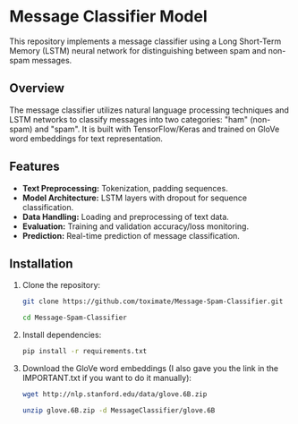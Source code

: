 # Message Classifier Model

This repository implements a message classifier using a Long Short-Term Memory (LSTM) neural network for distinguishing between spam and non-spam messages.

## Overview

The message classifier utilizes natural language processing techniques and LSTM networks to classify messages into two categories: "ham" (non-spam) and "spam". It is built with TensorFlow/Keras and trained on GloVe word embeddings for text representation.

## Features

- **Text Preprocessing:** Tokenization, padding sequences.
- **Model Architecture:** LSTM layers with dropout for sequence classification.
- **Data Handling:** Loading and preprocessing of text data.
- **Evaluation:** Training and validation accuracy/loss monitoring.
- **Prediction:** Real-time prediction of message classification.

## Installation

1. Clone the repository:

   ```bash
   git clone https://github.com/toximate/Message-Spam-Classifier.git
   ```
   ```bash
   cd Message-Spam-Classifier
   ```
2. Install dependencies:

   ```bash
   pip install -r requirements.txt
   ```
3. Download the GloVe word embeddings (I also gave you the link in the IMPORTANT.txt if you want to do it manually):

   ```bash
   wget http://nlp.stanford.edu/data/glove.6B.zip
   ```
   ```bash
   unzip glove.6B.zip -d MessageClassifier/glove.6B
   ```

